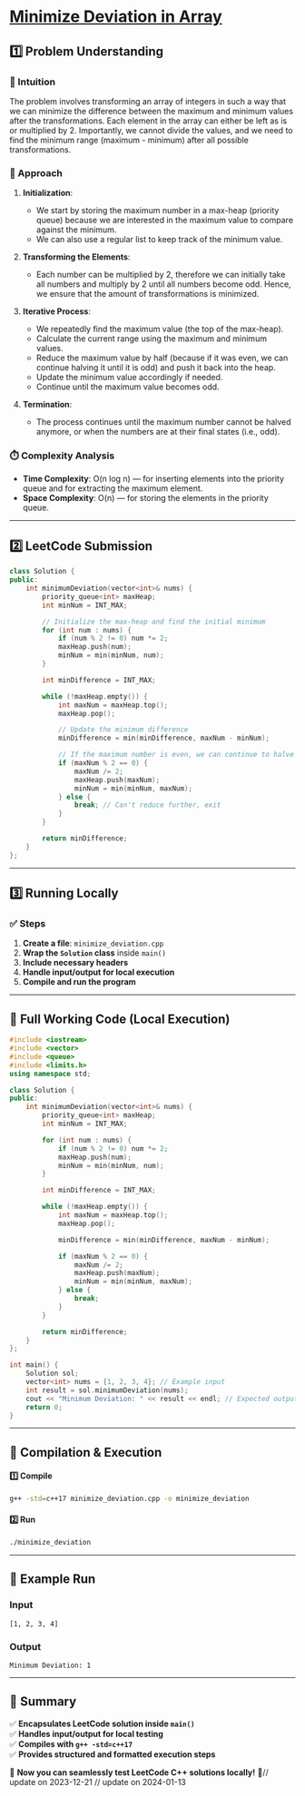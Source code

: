 # **[Minimize Deviation in Array](https://leetcode.com/problems/minimize-deviation-in-array/description/)**  

## **1️⃣ Problem Understanding**  
### **📌 Intuition**  
The problem involves transforming an array of integers in such a way that we can minimize the difference between the maximum and minimum values after the transformations. Each element in the array can either be left as is or multiplied by 2. Importantly, we cannot divide the values, and we need to find the minimum range (maximum - minimum) after all possible transformations.

### **🚀 Approach**  
1. **Initialization**:
   - We start by storing the maximum number in a max-heap (priority queue) because we are interested in the maximum value to compare against the minimum.
   - We can also use a regular list to keep track of the minimum value.

2. **Transforming the Elements**:
   - Each number can be multiplied by 2, therefore we can initially take all numbers and multiply by 2 until all numbers become odd. Hence, we ensure that the amount of transformations is minimized.

3. **Iterative Process**:
   - We repeatedly find the maximum value (the top of the max-heap).
   - Calculate the current range using the maximum and minimum values.
   - Reduce the maximum value by half (because if it was even, we can continue halving it until it is odd) and push it back into the heap.
   - Update the minimum value accordingly if needed.
   - Continue until the maximum value becomes odd.

4. **Termination**:
   - The process continues until the maximum number cannot be halved anymore, or when the numbers are at their final states (i.e., odd).

### **⏱️ Complexity Analysis**  
- **Time Complexity**: O(n log n) — for inserting elements into the priority queue and for extracting the maximum element.
- **Space Complexity**: O(n) — for storing the elements in the priority queue.

---  

## **2️⃣ LeetCode Submission**  
```cpp
class Solution {
public:
    int minimumDeviation(vector<int>& nums) {
        priority_queue<int> maxHeap;
        int minNum = INT_MAX;

        // Initialize the max-heap and find the initial minimum
        for (int num : nums) {
            if (num % 2 != 0) num *= 2;
            maxHeap.push(num);
            minNum = min(minNum, num);
        }

        int minDifference = INT_MAX;

        while (!maxHeap.empty()) {
            int maxNum = maxHeap.top();
            maxHeap.pop();

            // Update the minimum difference
            minDifference = min(minDifference, maxNum - minNum);

            // If the maximum number is even, we can continue to halve it
            if (maxNum % 2 == 0) {
                maxNum /= 2;
                maxHeap.push(maxNum);
                minNum = min(minNum, maxNum);
            } else {
                break; // Can't reduce further, exit
            }
        }

        return minDifference;
    }
};
```  

---  

## **3️⃣ Running Locally**  
### **✅ Steps**  
1. **Create a file**: `minimize_deviation.cpp`  
2. **Wrap the `Solution` class** inside `main()`  
3. **Include necessary headers**  
4. **Handle input/output for local execution**  
5. **Compile and run the program**  

---  

## **📝 Full Working Code (Local Execution)**  
```cpp
#include <iostream>
#include <vector>
#include <queue>
#include <limits.h>
using namespace std;

class Solution {
public:
    int minimumDeviation(vector<int>& nums) {
        priority_queue<int> maxHeap;
        int minNum = INT_MAX;

        for (int num : nums) {
            if (num % 2 != 0) num *= 2;
            maxHeap.push(num);
            minNum = min(minNum, num);
        }

        int minDifference = INT_MAX;

        while (!maxHeap.empty()) {
            int maxNum = maxHeap.top();
            maxHeap.pop();

            minDifference = min(minDifference, maxNum - minNum);

            if (maxNum % 2 == 0) {
                maxNum /= 2;
                maxHeap.push(maxNum);
                minNum = min(minNum, maxNum);
            } else {
                break;
            }
        }

        return minDifference;
    }
};

int main() {
    Solution sol;
    vector<int> nums = {1, 2, 3, 4}; // Example input
    int result = sol.minimumDeviation(nums);
    cout << "Minimum Deviation: " << result << endl; // Expected output: 1
    return 0;
}
```  

---  

## **🔧 Compilation & Execution**  
#### **1️⃣ Compile**  
```bash
g++ -std=c++17 minimize_deviation.cpp -o minimize_deviation
```  

#### **2️⃣ Run**  
```bash
./minimize_deviation
```  

---  

## **🎯 Example Run**  
### **Input**  
```
[1, 2, 3, 4]
```  
### **Output**  
```
Minimum Deviation: 1
```  

---  

## **📌 Summary**  
✅ **Encapsulates LeetCode solution inside `main()`**  
✅ **Handles input/output for local testing**  
✅ **Compiles with `g++ -std=c++17`**  
✅ **Provides structured and formatted execution steps**  

🚀 **Now you can seamlessly test LeetCode C++ solutions locally!** 🚀// update on 2023-12-21
// update on 2024-01-13
